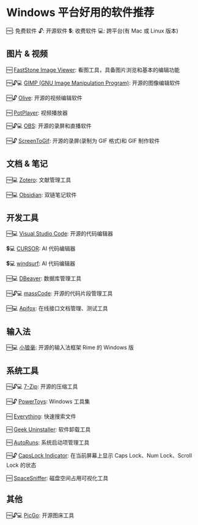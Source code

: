# Windows 平台好用的软件推荐

🆓: 免费软件
🔓: 开源软件
💲: 收费软件
💻: 跨平台(有 Mac 或 Linux 版本)

## 图片 & 视频

🆓 [FastStone Image Viewer](https://www.faststone.org/FSViewerDetail.htm): 看图工具，具备图片浏览和基本的编辑功能

🆓🔓💻 [GIMP (GNU Image Manipulation Program)](https://www.gimp.org/): 开源的图像编辑软件

🆓🔓 [Olive](https://www.olivevideoeditor.org/): 开源的视频编辑软件

🆓 [PotPlayer](https://potplayer.daum.net/): 视频播放器

🆓🔓💻 [OBS](https://obsproject.com/): 开源的录屏和直播软件

🆓🔓 [ScreenToGif](https://www.screentogif.com/): 开源的录屏(录制为 GIF 格式)和 GIF 制作软件

## 文档 & 笔记

🆓💻 [Zotero](https://www.zotero.org/): 文献管理工具

🆓💻 [Obsidian](https://obsidian.md/): 双链笔记软件

## 开发工具

🆓💻 [Visual Studio Code](https://code.visualstudio.com/): 开源的代码编辑器

💲💻 [CURSOR](https://www.cursor.com/): AI 代码编辑器

💲💻 [windsurf](https://codeium.com/windsurf): AI 代码编辑器

🆓💻 [DBeaver](https://dbeaver.io/): 数据库管理工具

🆓🔓💻 [massCode](https://masscode.io/): 开源的代码片段管理工具

🆓💻 [Apifox](https://apifox.com/): 在线接口文档管理、测试工具

## 输入法

🆓💻 [小狼毫](https://rime.im/): 开源的输入法框架 Rime 的 Windows 版

## 系统工具

🆓🔓💻 [7-Zip](https://www.7-zip.org/): 开源的压缩工具

🆓🔓 [PowerToys](https://github.com/microsoft/PowerToys): Windows 工具集

🆓 [Everything](https://www.voidtools.com/zh-cn/): 快速搜索文件

🆓 [Geek Uninstaller](https://geekuninstaller.com/): 软件卸载工具

🆓 [AutoRuns](https://learn.microsoft.com/en-us/sysinternals/downloads/autoruns): 系统启动项管理工具

🆓🔓 [CapsLock Indicator](https://cli.jonaskohl.de/): 在当前屏幕上显示 Caps Lock、Num Lock、Scroll Lock 的状态

🆓 [SpaceSniffer](http://www.uderzo.it/main_products/space_sniffer/): 磁盘空间占用可视化工具

## 其他

🆓🔓💻 [PicGo](https://github.com/Molunerfinn/PicGo): 开源图床工具
